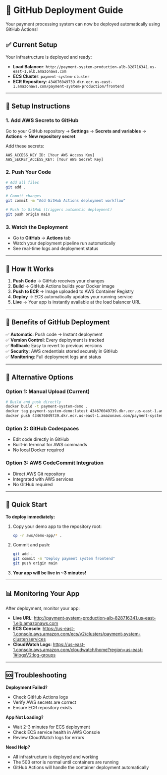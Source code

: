 # 🚀 GitHub Deployment Guide

Your payment processing system can now be deployed automatically using GitHub Actions!

## ✅ **Current Setup**

Your infrastructure is deployed and ready:
- **Load Balancer**: `http://payment-system-production-alb-828716341.us-east-1.elb.amazonaws.com`
- **ECS Cluster**: `payment-system-cluster`
- **ECR Repository**: `434676049739.dkr.ecr.us-east-1.amazonaws.com/payment-system-production/frontend`

---

## 🔧 **Setup Instructions**

### **1. Add AWS Secrets to GitHub**

Go to your GitHub repository → **Settings** → **Secrets and variables** → **Actions** → **New repository secret**

Add these secrets:
```
AWS_ACCESS_KEY_ID: [Your AWS Access Key]
AWS_SECRET_ACCESS_KEY: [Your AWS Secret Key]
```

### **2. Push Your Code**

```bash
# Add all files
git add .

# Commit changes
git commit -m "Add GitHub Actions deployment workflow"

# Push to GitHub (triggers automatic deployment)
git push origin main
```

### **3. Watch the Deployment**

- Go to **GitHub** → **Actions** tab
- Watch your deployment pipeline run automatically
- See real-time logs and deployment status

---

## 🎯 **How It Works**

1. **Push Code** → GitHub receives your changes
2. **Build** → GitHub Actions builds your Docker image
3. **Push to ECR** → Image uploaded to AWS Container Registry
4. **Deploy** → ECS automatically updates your running service
5. **Live** → Your app is instantly available at the load balancer URL

---

## 🌟 **Benefits of GitHub Deployment**

✅ **Automatic**: Push code → Instant deployment  
✅ **Version Control**: Every deployment is tracked  
✅ **Rollback**: Easy to revert to previous versions  
✅ **Security**: AWS credentials stored securely in GitHub  
✅ **Monitoring**: Full deployment logs and status  

---

## 🔗 **Alternative Options**

### **Option 1: Manual Upload (Current)**
```bash
# Build and push directly
docker build -t payment-system-demo .
docker tag payment-system-demo:latest 434676049739.dkr.ecr.us-east-1.amazonaws.com/payment-system-production/frontend:latest
docker push 434676049739.dkr.ecr.us-east-1.amazonaws.com/payment-system-production/frontend:latest
```

### **Option 2: GitHub Codespaces**
- Edit code directly in GitHub
- Built-in terminal for AWS commands
- No local Docker required

### **Option 3: AWS CodeCommit Integration**
- Direct AWS Git repository
- Integrated with AWS services
- No GitHub required

---

## 🚀 **Quick Start**

**To deploy immediately:**

1. Copy your demo app to the repository root:
   ```bash
   cp -r aws/demo-app/* .
   ```

2. Commit and push:
   ```bash
   git add .
   git commit -m "Deploy payment system frontend"
   git push origin main
   ```

3. **Your app will be live in ~3 minutes!**

---

## 📊 **Monitoring Your App**

After deployment, monitor your app:

- **Live URL**: http://payment-system-production-alb-828716341.us-east-1.elb.amazonaws.com
- **ECS Console**: https://us-east-1.console.aws.amazon.com/ecs/v2/clusters/payment-system-cluster/services
- **CloudWatch Logs**: https://us-east-1.console.aws.amazon.com/cloudwatch/home?region=us-east-1#logsV2:log-groups

---

## 🆘 **Troubleshooting**

**Deployment Failed?**
- Check GitHub Actions logs
- Verify AWS secrets are correct
- Ensure ECR repository exists

**App Not Loading?**
- Wait 2-3 minutes for ECS deployment
- Check ECS service health in AWS Console
- Review CloudWatch logs for errors

**Need Help?**
- All infrastructure is deployed and working
- The 503 error is normal until containers are running
- GitHub Actions will handle the container deployment automatically 
